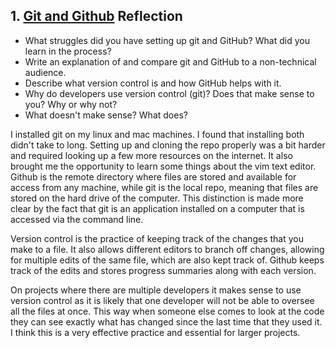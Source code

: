 ## 1. [Git and Github](1_get_started/readme.md) Reflection

* What struggles did you have setting up git and GitHub? What did you learn in the process?
* Write an explanation of and compare git and GitHub to a non-technical audience. 
* Describe what version control is and how GitHub helps with it.
* Why do developers use version control (git)? Does that make sense to you? Why or why not?
* What doesn't make sense? What does?



 I installed git on my linux and mac machines. I found that installing both didn't take to long. Setting up and cloning the repo properly was a bit harder and required looking up a few more resources on the internet. It also brought me the opportunity to learn some things about the vim text editor. Github is the remote directory where files are stored and available for access from any machine, while git is the local repo, meaning that files are stored on the hard drive of the computer. This distinction is made more clear by the fact that git is an application installed on a computer that is accessed via the command line.
 
 Version control is the practice of keeping track of the changes that you make to a file. It also allows different editors to branch off changes, allowing for multiple edits of the same file, which are also kept track of. Github keeps track of the edits and stores progress summaries along with each version. 
 
 On projects where there are multiple developers it makes sense to use version control as it is likely that one developer will not be able to oversee all the files at once. This way when someone else comes to look at the code they can see exactly what has changed since the last time that they used it. I think this is a very effective practice and essential for larger projects.
 
 
